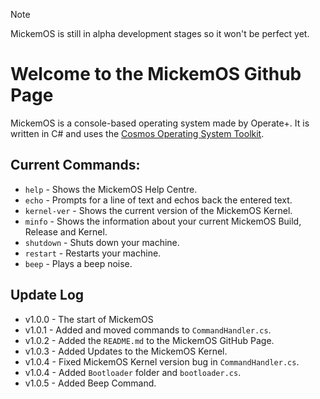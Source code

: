 > [!NOTE]
> MickemOS is still in alpha development stages so it won't be perfect yet.
# Welcome to the MickemOS Github Page
MickemOS is a console-based operating system made by Operate+. It is written in C# and uses the [Cosmos Operating System Toolkit](https://gocosmos.org).
## Current Commands:
- `help` - Shows the MickemOS Help Centre.
- `echo` - Prompts for a line of text and echos back the entered text.
- `kernel-ver` - Shows the current version of the MickemOS Kernel.
- `minfo` - Shows the information about your current MickemOS Build, Release and Kernel.
- `shutdown` - Shuts down your machine.
- `restart` - Restarts your machine.
- `beep` - Plays a beep noise.
## Update Log
- v1.0.0 - The start of MickemOS
- v1.0.1 - Added and moved commands to `CommandHandler.cs`.
- v1.0.2 - Added the `README.md` to the MickemOS GitHub Page.
- v1.0.3 - Added Updates to the MickemOS Kernel.
- v1.0.4 - Fixed MickemOS Kernel version bug in `CommandHandler.cs`.
- v1.0.4 - Added `Bootloader` folder and `bootloader.cs`.
- v1.0.5 - Added Beep Command.
